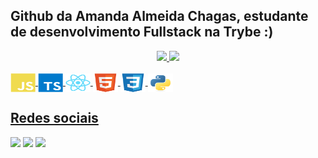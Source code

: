 ## Github da Amanda Almeida Chagas, estudante de desenvolvimento Fullstack na Trybe :)
<div align="center">
  <a href="https://github.com/amandaalmeidachagas">
  <img height="160em" src="https://github-readme-stats.vercel.app/api?username=amandaalmeidachagas&show_icons=true&theme=dracula"/>
  <img height="160em" src="https://github-readme-stats.vercel.app/api/top-langs/?username=amandaalmeidachagas&layout=compact&langs_count=7&theme=dracula"/>
</div>
<div style="display: inline_block"><br>
  <img align="center" alt="AmandaJs" height="30" width="40" src="https://raw.githubusercontent.com/devicons/devicon/master/icons/javascript/javascript-plain.svg">
  <img align="center" alt="AmandaTs" height="30" width="40" src="https://raw.githubusercontent.com/devicons/devicon/master/icons/typescript/typescript-plain.svg">
  <img align="center" alt="AmandaReact" height="30" width="40" src="https://raw.githubusercontent.com/devicons/devicon/master/icons/react/react-original.svg">
  <img align="center" alt="AmandaHTML" height="30" width="40" src="https://raw.githubusercontent.com/devicons/devicon/master/icons/html5/html5-original.svg">
  <img align="center" alt="AmandaCSS" height="30" width="40" src="https://raw.githubusercontent.com/devicons/devicon/master/icons/css3/css3-original.svg">
  <img align="center" alt="AmandaPython" height="30" width="40" src="https://raw.githubusercontent.com/devicons/devicon/master/icons/python/python-original.svg">
</div>
  
  ## Redes sociais
 
<div>
  <a href = "mailto:amandaalmeidachagas@gmail.com"><img src="https://img.shields.io/badge/-Gmail-%23333?style=for-the-badge&logo=gmail&logoColor=white" target="_blank"></a>
  <a href="https://www.linkedin.com/in/amanda-almeida-chagas/" target="_blank"><img src="https://img.shields.io/badge/-LinkedIn-%230077B5?style=for-the-badge&logo=linkedin&logoColor=white" target="_blank"></a> 
  <a href="https://instagram.com/amandachagas92" target="_blank"><img src="https://img.shields.io/badge/-Instagram-%23E4405F?style=for-the-badge&logo=instagram&logoColor=white" target="_blank"></a>
 
</div>